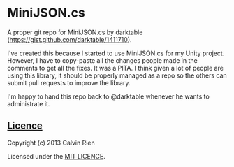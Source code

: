 MiniJSON.cs
===
A proper git repo for MiniJSON.cs by darktable (https://gist.github.com/darktable/1411710).

I've created this because I started to use MiniJSON.cs for my Unity project. However, I have to copy-paste all the changes people made in the comments to get all the fixes. It was a PITA. I think given a lot of people are using this library, it should be properly managed as a repo so the others can submit pull requests to improve the library.

I'm happy to hand this repo back to @darktable whenever he wants to administrate it.

## [Licence](LICENCE)

Copyright (c) 2013 Calvin Rien

Licensed under the [MIT LICENCE](LICENCE).

